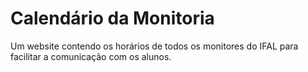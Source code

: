 # Calendário da Monitoria 
Um website contendo os horários de todos os monitores do IFAL para facilitar a comunicação com os alunos. 
